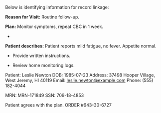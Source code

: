 Below is identifying information for record linkage:
 
**Reason for Visit:** Routine follow-up.


**Plan:** Monitor symptoms, repeat CBC in 1 week.

-
**Patient describes:** Patient reports mild fatigue, no fever. Appetite normal. 
 
- Provide written instructions. 

- Review home monitoring logs.

Patient: Leslie Newton 
DOB: 1985-07-23 
Address: 37498 Hooper Village, West Jeremy, HI 40119 
Email: leslie.newton@example.com
Phone: (555) 182-4044 

MRN: MRN-171849 
SSN: 709-18-4853

Patient agrees with the plan.
ORDER #643-30-6727
